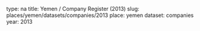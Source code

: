 type: na
title: Yemen / Company Register (2013)
slug: places/yemen/datasets/companies/2013
place: yemen
dataset: companies
year: 2013
